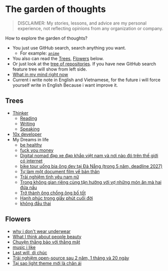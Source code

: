 # The garden of thoughts

> DISCLAIMER: My stories, lessons, and advice are my personal experience, not reflecting opinions from any organization or company.

How to explore the garden of thoughts?

- You just use GitHub search, search anything you want.
	- For example: [`anime`](https://github.com/search?q=anime)
- You also can read the [Trees](#trees), [Flowers](#flowers) below.
- Or just look at the [tree of repositories](https://github.com/thuanowa/garden). If you have new GitHub search feature tree will show from left side.
- [What in my mind right now](What%20in%20my%20mind%20right%20now.md)
- Current i write note in English and Vietnamese, for the future i will force yourself write in English Because i want improve it.

## Trees

- [Thinker](Thinker.md)
	- [Reading](Reading.md)
	- [Writing](Writing.md)
	- [Speaking](Speaking.md)
- [10x developer](10x%20developer.md)
- My Dreams in life
	- [be healthy](be%20healthy.md)
	- [fuck you money](fuck%20you%20money.md)
	- [Digital nomad đạp xe đạp khắp việt nam và nơi nào đó trên thế giới có internet](Digital%20nomad%20đạp%20xe%20đạp%20khắp%20việt%20nam%20và%20nơi%20nào%20đó%20trên%20thế%20giới%20có%20internet.md)
	- [bike tour uống bia ông dev tại Đà Nẵng (trong 5 năm, deadline 2027)](bike%20tour%20uống%20bia%20ông%20dev%20tại%20Đà%20Nẵng%20(trong%205%20năm,%20deadline%202027).md)
	- [Tự làm một document film về bản thân](Tự%20làm%20một%20document%20film%20về%20bản%20thân.md)
	- [Trải nghiệm tình yêu nam nữ](Trải%20nghiệm%20tình%20yêu%20nam%20nữ.md)
	- [Trong không gian riêng cùng tận hưởng với vợ những món ăn mà hai đứa nấu](Trong%20không%20gian%20riêng%20cùng%20tận%20hưởng%20với%20vợ%20những%20món%20ăn%20mà%20hai%20đứa%20nấu.md)
	- [Trở thành ông chồng ông bố tốt](Trở%20thành%20ông%20chồng%20ông%20bố%20tốt.md)
	- [Hạnh phúc trong giấy phút cuối đời](Hạnh%20phúc%20trong%20giấy%20phút%20cuối%20đời.md)
	- [không đầu thai](không%20đầu%20thai.md)

## Flowers

- [why i don't wear underwear](why%20i%20don't%20wear%20underwear.md)
- [What I think about people beauty](What%20I%20think%20about%20people%20beauty.md)
- [Chuyện thằng bảo với thằng mật](Chuyện%20thằng%20bảo%20với%20thằng%20mật.md)
- [music i like](music%20i%20like.md)
- [Last will, di chúc](Last%20will,%20di%20chúc.md)
- [Trải nghiệm open-source sau 2 năm, 1 tháng và 20 ngày](Trải%20nghiệm%20open-source%20sau%202%20năm,%201%20tháng%20và%2020%20ngày.md)
- [Tại sao light theme mới là chân ái](Tại%20sao%20light%20theme%20mới%20là%20chân%20ái.md)